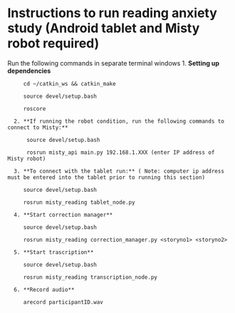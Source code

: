 # Instructions to run reading anxiety study (Android tablet and Misty robot required)

Run the following commands in separate terminal windows
      1. **Setting up dependencies**
  
         cd ~/catkin_ws && catkin_make
         
         source devel/setup.bash
         
         roscore
         
      2. **If running the robot condition, run the following commands to connect to Misty:**
         
          source devel/setup.bash
         
          rosrun misty_api main.py 192.168.1.XXX (enter IP address of Misty robot)
         
      3. **To connect with the tablet run:** ( Note: computer ip address must be entered into the tablet prior to running this section)
         
         source devel/setup.bash
         
         rosrun misty_reading tablet_node.py
         
      4. **Start correction manager** 
         
         source devel/setup.bash
         
         rosrun misty_reading correction_manager.py <storyno1> <storyno2>
    
      5. **Start trascription** 
         
         source devel/setup.bash
         
         rosrun misty_reading transcription_node.py
      
      6. **Record audio**
         
         arecord participantID.wav
